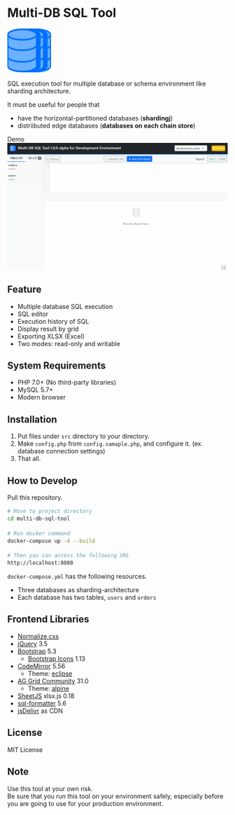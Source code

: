 # Multi-DB SQL Tool

![Multi-DB SQL Tool](img/logo.png "Logo")

SQL execution tool for multiple database or schema environment like sharding architecture.

It must be useful for people that

- have the horizontal-partitioned databases (**shardingj**)
- distriibuted edge databases (**databases on each chain store**)

Demo
![Multi-DB SQL Tool](img/demo.gif "Demo")

## Feature

- Multiple database SQL execution
- SQL editor
- Execution history of SQL
- Display result by grid
- Exporting XLSX (Excel)
- Two modes: read-only and writable

## System Requirements

- PHP 7.0+ (No third-party libraries)
- MySQL 5.7+
- Modern browser

## Installation

1. Put files under `src` directory to your directory.
2. Make `config.php` from `config.samaple.php`, and configure it. (ex. database connection settings)
3. That all.

## How to Develop

Pull this repository.

```bash
# Move to project directory
cd multi-db-sql-tool

# Run docker command
docker-compose up -d --build

# Then you can access the following URL
http://localhost:8080
```

`docker-compose.yml` has the following resources.

- Three databases as sharding-architecture
- Each database has two tables, `users` and `orders`

## Frontend Libraries

- [Normalize.css](https://necolas.github.io/normalize.css/)
- [jQuery](https://jquery.com/) 3.5
- [Bootstrap](https://getbootstrap.com/) 5.3
  - [Bootstrap Icons](https://icons.getbootstrap.com/) 1.13
- [CodeMirror](https://codemirror.net/) 5.56
  - Theme: [eclipse](https://icons.getbootstrap.com/)
- [AG Grid Community](https://www.ag-grid.com/) 31.0
  - Theme: [alpine](https://www.ag-grid.com/javascript-data-grid/themes/#example-built-in-themes)
- [SheetJS](https://sheetjs.com/) xlsx.js 0.18
- [sql-formatter](https://github.com/sql-formatter-org/sql-formatter#readme) 5.6
- [jsDelivr](https://www.jsdelivr.com/) as CDN

## License

MIT License

## Note

Use this tool at your own risk.  
Be sure that you run this tool on your environment safely, especially before you are going to use for your production environment.
